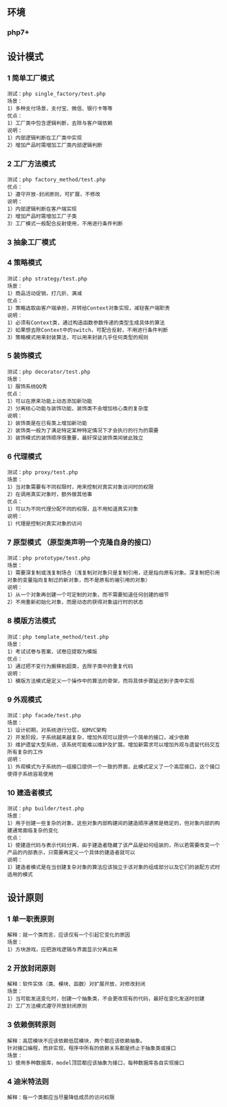 ## 环境
### php7+

## 设计模式
### 1 简单工厂模式
    测试：php single_factory/test.php
    场景：
    1）多种支付场景，支付宝、微信、银行卡等等
    优点：
    1）工厂类中包含逻辑判断，去除与客户端依赖
    说明：
    1）内部逻辑判断在工厂类中实现
    2）增加产品时需增加工厂类内部逻辑判断
### 2 工厂方法模式
    测试：php factory_method/test.php
    优点：
    1）遵守开放-封闭原则，可扩展，不修改
    说明：
    1）内部逻辑判断在客户端实现
    2）增加产品时需增加工厂子类
    3）工厂模式一般配合反射使用，不用进行条件判断
### 3 抽象工厂模式    
### 4 策略模式
    测试：php strategy/test.php
    场景：
    1）商品活动促销，打几折、满减
    优点：
    1）策略选取由客户端承担，并转给Context对象实现，减轻客户端职责
    说明：
    1）必须有Context类，通过构造函数参数传递的类型生成具体的算法
    2）如果想去除Context中的switch，可配合反射，不用进行条件判断
    3）策略模式用来封装算法，可以用来封装几乎任何类型的规则
### 5 装饰模式
    测试：php decorator/test.php
    场景：
    1）服饰系统QQ秀
    优点：
    1）可以在原来功能上动态添加新功能
    2）分离核心功能与装饰功能，装饰类不会增加核心类的复杂度
    说明：
    1）装饰类是在已有类上增加新功能
    2）装饰类一般为了满足特定某种特定情况下才会执行的行为的需要
    3）装饰模式的装饰顺序很重要，最好保证装饰类间彼此独立
### 6 代理模式
    测试：php proxy/test.php
    场景：
    1）当对象需要有不同权限时，用来控制对真实对象访问时的权限
    2）在调用真实对象时，额外做其他事
    优点：
    1）可以为不同代理分配不同的权限，且不用知道真实对象
    说明：
    1）代理是控制对真实对象的访问
### 7 原型模式 （原型类声明一个克隆自身的接口）
    测试：php prototype/test.php
    场景：
    1）需要深复制或浅复制场合（浅复制对对象只是复制引用，还是指向原有对象。深复制把引用对象的变量指向复制过的新对象，而不是原有的被引用的对象）    
    说明：
    1）从一个对象再创建一个可定制的对象，而不需要知道任何创建的细节
    2）不用重新初始化对象，而是动态的获得对象运行时的状态
### 8 模版方法模式
    测试：php template_method/test.php
    场景：
    1）考试试卷与答案，试卷应提取为模版
    优点：
    1）通过把不变行为搬移到超类，去除子类中的重复代码
    说明：
    1）模版方法模式是定义一个操作中的算法的骨架，而将具体步骤延迟到子类中实现
### 9 外观模式
    测试：php facade/test.php
    场景：
    1）设计初期，对系统进行分层，如MVC架构
    2）开发阶段，子系统越来越复杂，增加外观可以提供一个简单的接口，减少依赖
    3）维护遗留大型系统，该系统可能难以维护及扩展。增加新需求可以增加外观与遗留代码交互所有复杂的工作
    说明：
    1）外观模式为子系统的一组接口提供一个一致的界面，此模式定义了一个高层接口，这个接口使得子系统容易使用 
### 10 建造者模式
    测试：php builder/test.php
    场景：
    1）用于创建一些复杂的对象，这些对象内部构建间的建造顺序通常是稳定的，但对象内部的构建通常面临复杂的变化
    优点：
    1）使建造代码与表示代码分离，由于建造者隐藏了该产品是如何组装的，所以若需要改变一个产品的内部表示，只需要再定义一个具体的建造者就可以
    说明：
    1）建造者模式是在当创建复杂对象的算法应该独立于该对象的组成部分以及它们的装配方式时适用的模式    
## 设计原则
### 1 单一职责原则
    解释：就一个类而言，应该仅有一个引起它变化的原因
    场景：
    1）方块游戏，应把游戏逻辑与界面显示分离出来
### 2 开放封闭原则
    解释：软件实体（类、模块、函数）对扩展开放，对修改封闭
    场景：
    1）当可能发送变化时，创建一个抽象类，不会更改现有的代码，最好在变化发送时创建
    2）工厂方法模式遵守开放封闭原则
### 3 依赖倒转原则
    解释：高层模块不应该依赖低层模块，两个都应该依赖抽象。
    针对接口编程，而非实现，程序中所有的依赖关系都是终止于抽象类或接口
    场景：
    1）使用多种数据库，model顶层都应该抽象为接口，每种数据库各自实现接口
### 4 迪米特法则
    解释：每一个类都应当尽量降低成员的访问权限

    